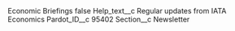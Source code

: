 <?xml version="1.0" encoding="UTF-8"?>
<CustomMetadata xmlns="http://soap.sforce.com/2006/04/metadata" xmlns:xsi="http://www.w3.org/2001/XMLSchema-instance" xmlns:xsd="http://www.w3.org/2001/XMLSchema">
    <label>Economic Briefings</label>
    <protected>false</protected>
    <values>
        <field>Help_text__c</field>
        <value xsi:type="xsd:string">Regular updates from IATA Economics</value>
    </values>
    <values>
        <field>Pardot_ID__c</field>
        <value xsi:type="xsd:string">95402</value>
    </values>
    <values>
        <field>Section__c</field>
        <value xsi:type="xsd:string">Newsletter</value>
    </values>
</CustomMetadata>
